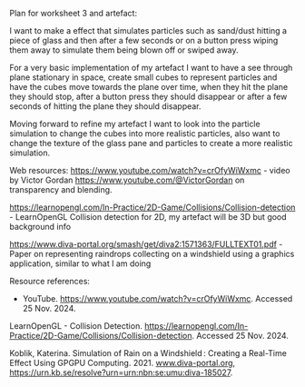 Plan for worksheet 3 and artefact:

I want to make a effect that simulates particles such as sand/dust hitting a piece of glass and then after a few seconds or on a button press wiping them away to simulate them being blown off or swiped away.

For a very basic implementation of my artefact I want to have a see through plane stationary in space, create small cubes to represent particles and have the cubes move towards the plane over time, when they hit the plane they should stop, after a button press they should disappear or after a few seconds of hitting the plane they should disappear.

Moving forward to refine my artefact I want to look into the particle simulation to change the cubes into more realistic particles, also want to change the texture of the glass pane and particles to create a more realistic simulation.

Web resources:
https://www.youtube.com/watch?v=crOfyWiWxmc - video by Victor Gordan https://www.youtube.com/@VictorGordan on transparency and blending.

https://learnopengl.com/In-Practice/2D-Game/Collisions/Collision-detection - LearnOpenGL Collision detection for 2D, my artefact will be 3D but good background info

https://www.diva-portal.org/smash/get/diva2:1571363/FULLTEXT01.pdf - Paper on representing raindrops collecting on a windshield using a graphics application, similar to what I am doing

Resource references:
- YouTube. https://www.youtube.com/watch?v=crOfyWiWxmc. Accessed 25 Nov. 2024.

LearnOpenGL - Collision Detection. https://learnopengl.com/In-Practice/2D-Game/Collisions/Collision-detection. Accessed 25 Nov. 2024.

Koblik, Katerina. Simulation of Rain on a Windshield : Creating a Real-Time Effect Using GPGPU Computing. 2021. www.diva-portal.org, https://urn.kb.se/resolve?urn=urn:nbn:se:umu:diva-185027.